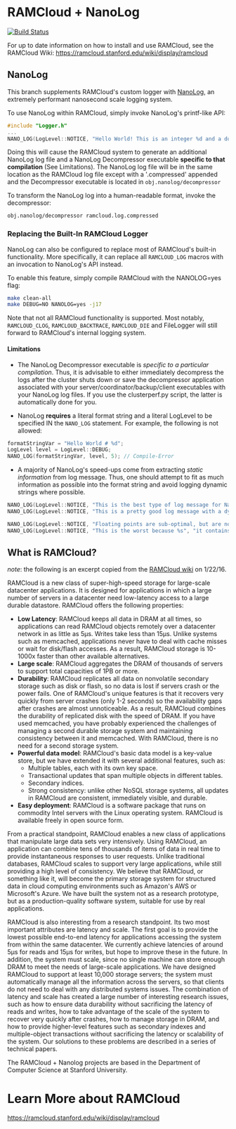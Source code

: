 # RAMCloud + NanoLog
[![Build Status](https://travis-ci.org/PlatformLab/RAMCloud.svg?branch=master)](https://travis-ci.org/PlatformLab/RAMCloud)

For up to date information on how to install and use RAMCloud, see the RAMCloud Wiki:
https://ramcloud.stanford.edu/wiki/display/ramcloud

## NanoLog
This branch supplements RAMCloud's custom logger with [NanoLog](https://github.com/PlatformLab/NanoLog), an extremely performant nanosecond scale logging system.

To use NanoLog within RAMCloud, simply invoke NanoLog's printf-like API:
```cpp
#include "Logger.h"
...
NANO_LOG(LogLevel::NOTICE, "Hello World! This is an integer %d and a double %lf\r\n", 1, 2.0);
```

Doing this will cause the RAMCloud system to generate an additional NanoLog log file and a NanoLog Decompressor executable **specific to that compilation** (See Limitations). The NanoLog log file will be in the same location as the RAMCloud log file except with a '.compressed' appended and the Decompressor executable is located in `obj.nanolog/decompressor`

To transform the NanoLog log into a human-readable format, invoke the decompressor:
```bash
obj.nanolog/decompressor ramcloud.log.compressed
```

### Replacing the Built-In RAMCloud Logger
NanoLog can also be configured to replace most of RAMCloud's built-in functionality. More specifically, it can replace all ```RAMCLOUD_LOG``` macros with an invocation to NanoLog's API instead.

To enable this feature, simply compile RAMCloud with the NANOLOG=yes flag:
```bash
make clean-all
make DEBUG=NO NANOLOG=yes -j17
```

Note that not all RAMCloud functionality is supported. Most notably, ```RAMCLOUD_CLOG```, ```RAMCLOUD_BACKTRACE```, ```RAMCLOUD_DIE``` and FileLogger will still forward to RAMCloud's internal logging system.

#### Limitations
- The NanoLog Decompressor executable is *specific to a particular compilation*. Thus, it is advisable to either immediately decompress the logs after the cluster shuts down or save the decompressor application associated with your server/coordinator/backup/client executables with your NanoLog log files. If you use the clusterperf.py script, the latter is automatically done for you.


- NanoLog **requires** a literal format string and a literal LogLevel to be specified IN the ```NANO_LOG``` statement. For example, the following is not allowed:

```cpp
formatStringVar = "Hello World # %d";
LogLevel level = LogLevel::DEBUG;
NANO_LOG(formatStringVar, level, 5); // Compile-Error
```


- A majority of NanoLog's speed-ups come from extracting *static information* from log message. Thus, one should attempt to fit as much information as possible into the format string and avoid logging dynamic strings where possible.

```cpp
NANO_LOG(LogLevel::NOTICE, "This is the best type of log message for NanoLog! It contains no arguments!");
NANO_LOG(LogLevel::NOTICE, "This is a pretty good log message with a dynamic integer %d", number);

NANO_LOG(LogLevel::NOTICE, "Floating points are sub-optimal, but are not bad %lf% of the time", 0.50);
NANO_LOG(LogLevel::NOTICE, "This is the worst because %s", "it contains a long string argument");
```


## What is RAMCloud?
*note*: the following is an excerpt copied from the [RAMCloud wiki](https://ramcloud.stanford.edu/wiki/display/ramcloud)  on 1/22/16.

RAMCloud is a new class of super-high-speed storage for large-scale datacenter applications. It is designed for applications in which a large number of servers in a datacenter need low-latency access to a large durable datastore. RAMCloud offers the following properties:
- **Low Latency**: RAMCloud keeps all data in DRAM at all times, so applications can read RAMCloud objects remotely over a datacenter network in as little as 5μs. Writes take less than 15μs. Unlike systems such as memcached, applications never have to deal with cache misses or wait for disk/flash accesses. As a result, RAMCloud storage is 10-1000x faster than other available alternatives.
- **Large scale**: RAMCloud aggregates the DRAM of thousands of servers to support total capacities of 1PB or more.
- **Durability**: RAMCloud replicates all data on nonvolatile secondary storage such as disk or flash, so no data is lost if servers crash or the power fails. One of RAMCloud's unique features is that it recovers very quickly from server crashes (only 1-2 seconds) so the availability gaps after crashes are almost unnoticeable. As a result, RAMCloud combines the durability of replicated disk with the speed of DRAM. If you have used memcached, you have probably experienced the challenges of managing a second durable storage system and maintaining consistency between it and memcached. With RAMCloud, there is no need for a second storage system.
- **Powerful data model**: RAMCloud's basic data model is a key-value store, but we have extended it with several additional features, such as:
  - Multiple tables, each with its own key space.
  - Transactional updates that span multiple objects in different tables.
  - Secondary indices.
  - Strong consistency: unlike other NoSQL storage systems, all updates in RAMCloud are consistent, immediately visible, and durable.
- **Easy deployment**: RAMCloud is a software package that runs on commodity Intel servers with the Linux operating system. RAMCloud is available freely in open source form.

From a practical standpoint, RAMCloud enables a new class of applications that manipulate large data sets very intensively. Using RAMCloud, an application can combine tens of thousands of items of data in real time to provide instantaneous responses to user requests.  Unlike traditional databases, RAMCloud scales to support very large applications, while still providing a high level of consistency. We believe that RAMCloud, or something like it, will become the primary storage system for structured data in cloud computing environments such as Amazon's AWS or Microsoft's Azure. We have built the system not as a research prototype, but as a production-quality software system, suitable for use by real applications.

RAMCloud is also interesting from a research standpoint. Its two most important attributes are latency and scale. The first goal is to provide the lowest possible end-to-end latency for applications accessing the system from within the same datacenter. We currently achieve latencies of around 5μs for reads and 15μs for writes, but hope to improve these in the future. In addition, the system must scale, since no single machine can store enough DRAM to meet the needs of large-scale applications. We have designed RAMCloud to support at least 10,000 storage servers; the system must automatically manage all the information across the servers, so that clients do not need to deal with any distributed systems issues. The combination of latency and scale has created a large number of interesting research issues, such as how to ensure data durability without sacrificing the latency of reads and writes, how to take advantage of the scale of the system to recover very quickly after crashes, how to manage storage in DRAM, and how to provide higher-level features such as secondary indexes and multiple-object transactions without sacrificing the latency or scalability of the system. Our solutions to these problems are described in a series of technical papers.

The RAMCloud + Nanolog projects are based in the Department of Computer Science at Stanford University.

# Learn More about RAMCloud
https://ramcloud.stanford.edu/wiki/display/ramcloud